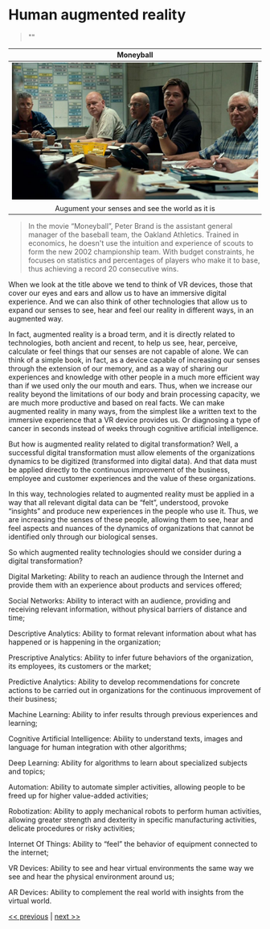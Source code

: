 # Human augmented reality

>""

| Moneyball |
| :---: |
|![](../../images/human_augmented_reality.png)|
|Augument your senses and see the world as it is|

>In the movie “Moneyball”, Peter Brand is the assistant general manager of the baseball team, the Oakland Athletics. Trained in economics, he doesn't use the intuition and experience of scouts to form the new 2002 championship team. With budget constraints, he focuses on statistics and percentages of players who make it to base, thus achieving a record 20 consecutive wins.

When we look at the title above we tend to think of VR devices, those that cover our eyes and ears and allow us to have an immersive digital experience. And we can also think of other technologies that allow us to expand our senses to see, hear and feel our reality in different ways, in an augmented way.

In fact, augmented reality is a broad term, and it is directly related to technologies, both ancient and recent, to help us see, hear, perceive, calculate or feel things that our senses are not capable of alone. We can think of a simple book, in fact, as a device capable of increasing our senses through the extension of our memory, and as a way of sharing our experiences and knowledge with other people in a much more efficient way than if we used only the our mouth and ears. Thus, when we increase our reality beyond the limitations of our body and brain processing capacity, we are much more productive and based on real facts. We can make augmented reality in many ways, from the simplest like a written text to the immersive experience that a VR device provides us. Or diagnosing a type of cancer in seconds instead of weeks through cognitive artificial intelligence.

But how is augmented reality related to digital transformation? Well, a successful digital transformation must allow elements of the organizations dynamics to be digitized (transformed into digital data). And that data must be applied directly to the continuous improvement of the business, employee and customer experiences and the value of these organizations.

In this way, technologies related to augmented reality must be applied in a way that all relevant digital data can be “felt”, understood, provoke “insights” and produce new experiences in the people who use it. Thus, we are increasing the senses of these people, allowing them to see, hear and feel aspects and nuances of the dynamics of organizations that cannot be identified only through our biological senses.

So which augmented reality technologies should we consider during a digital transformation?

Digital Marketing: Ability to reach an audience through the Internet and provide them with an experience about products and services offered;

Social Networks: Ability to interact with an audience, providing and receiving relevant information, without physical barriers of distance and time;

Descriptive Analytics: Ability to format relevant information about what has happened or is happening in the organization;

Prescriptive Analytics: Ability to infer future behaviors of the organization, its employees, its customers or the market;

Predictive Analytics: Ability to develop recommendations for concrete actions to be carried out in organizations for the continuous improvement of their business;

Machine Learning: Ability to infer results through previous experiences and learning;

Cognitive Artificial Intelligence: Ability to understand texts, images and language for human integration with other algorithms;

Deep Learning: Ability for algorithms to learn about specialized subjects and topics;

Automation: Ability to automate simpler activities, allowing people to be freed up for higher value-added activities;

Robotization: Ability to apply mechanical robots to perform human activities, allowing greater strength and dexterity in specific manufacturing activities, delicate procedures or risky activities;

Internet Of Things: Ability to “feel” the behavior of equipment connected to the internet;

VR Devices: Ability to see and hear virtual environments the same way we see and hear the physical environment around us;

AR Devices: Ability to complement the real world with insights from the virtual world.

[<< previous](4-with_your_head_over_the_clouds.md) | [next >>](6-simple_is_safer.md)
